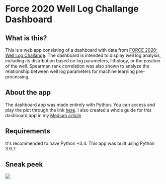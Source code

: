 # Force 2020 Well Log Challange Dashboard
## What is this?
This is a web app consisting of a dashboard with data from [FORCE 2020: Well Log Challange](https://xeek.ai/challenges/force-well-logs/overview). The dashboard is intended to display well log analysis, including its distribution based on log parameters, lithology, or the position of the well. Spearman rank correlation was also shown to analyze the relationship between well log parameters for machine learning pre-processing.

## About the app
The dashboard app was made entirely with Python. You can access and play the plot through the link [here](https://force2020-dash.herokuapp.com). I also created a whole guide for this dashboard app in my [Medium article](https://medium.com/@naharirasif/a-concise-guide-to-plotly-and-dash-for-well-log-dashboard-ad86b8f5c615)

## Requirements
It's recommended to have Python +3.4. This app was built using Python 3.9.7.

## Sneak peek
![](https://media.giphy.com/media/TMdzMRUEtzNRQDA91t/giphy.gif)
